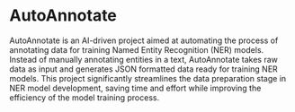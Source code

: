 # AutoAnnotate

AutoAnnotate is an AI-driven project aimed at automating the process of annotating data for training Named Entity Recognition (NER) models. Instead of manually annotating entities in a text, AutoAnnotate takes raw data as input and generates JSON formatted data ready for training NER models. This project significantly streamlines the data preparation stage in NER model development, saving time and effort while improving the efficiency of the model training process.

